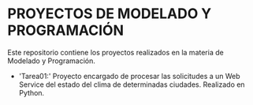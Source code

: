 PROYECTOS DE MODELADO Y PROGRAMACIÓN
====================================
Este repositorio contiene los proyectos realizados en la materia de Modelado y Programación.

* 'Tarea01:' Proyecto encargado de procesar las solicitudes a un Web Service del estado del clima de determinadas ciudades. Realizado en Python.
